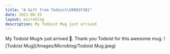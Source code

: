 ```yaml
---
title: "A Gift from Todoist\U0001F381"
date: 2021-06-25
layout: microblog
description: My Todoist Mug just arrived
---
```


My Todoist Mug☕ just arrived 🎉.  Thank you Todoist for this awesome mug.
![Todoist Mug](/Images/Microblog/Todoist Mug.jpeg)